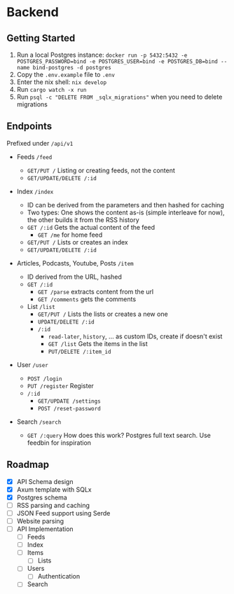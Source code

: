 # Backend

## Getting Started

1. Run a local Postgres instance: `docker run -p 5432:5432 -e POSTGRES_PASSWORD=bind -e POSTGRES_USER=bind -e POSTGRES_DB=bind --name bind-postgres -d postgres`
2. Copy the `.env.example` file to `.env`
3. Enter the nix shell: `nix develop`
4. Run `cargo watch -x run`
5. Run `psql -c "DELETE FROM _sqlx_migrations"` when you need to delete migrations

## Endpoints

Prefixed under `/api/v1`

- Feeds `/feed`
  - `GET/PUT /` Listing or creating feeds, not the content
  - `GET/UPDATE/DELETE /:id`

- Index `/index`
  - ID can be derived from the parameters and then hashed for caching
  - Two types: One shows the content as-is (simple interleave for now), the other builds it from the RSS history
  - `GET /:id` Gets the actual content of the feed
    - `GET /me` for home feed
  - `GET/PUT /` Lists or creates an index
  - `GET/UPDATE/DELETE /:id`

- Articles, Podcasts, Youtube, Posts `/item`
  - ID derived from the URL, hashed
  - `GET /:id`
    - `GET /parse` extracts content from the url
    - `GET /comments` gets the comments
  - List `/list`
    - `GET/PUT /` Lists the lists or creates a new one
    - `UPDATE/DELETE /:id`
    - `/:id`
      - `read-later`, `history`, ... as custom IDs, create if doesn't exist
      - `GET /list` Gets the items in the list
      - `PUT/DELETE /:item_id`

- User `/user`
  - `POST /login`
  - `PUT /register` Register
  - `/:id`
    - `GET/UPDATE /settings`
    - `POST /reset-password`

- Search `/search`
  - `GET /:query` How does this work? Postgres full text search. Use feedbin for inspiration

## Roadmap

- [x] API Schema design
- [x] Axum template with SQLx
- [x] Postgres schema
- [ ] RSS parsing and caching
- [ ] JSON Feed support using Serde
- [ ] Website parsing
- [ ] API Implementation
  - [ ] Feeds
  - [ ] Index
  - [ ] Items
    - [ ] Lists
  - [ ] Users
    - [ ] Authentication
  - [ ] Search
